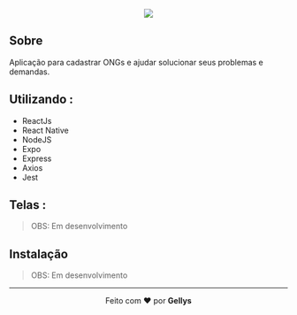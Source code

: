 <p align="center">
  <img src="https://ik.imagekit.io/1jpdyb97qy/logo_gzIfP7RH_.svg">
</p>


## Sobre
Aplicação para cadastrar ONGs e ajudar solucionar seus problemas e demandas.

## Utilizando :
- ReactJs
- React Native
- NodeJS
- Expo
- Express
- Axios
- Jest

## Telas :
> OBS: Em desenvolvimento

## Instalação
> OBS: Em desenvolvimento

---

<p align="center">Feito com ❤️ por <strong>Gellys </p>
